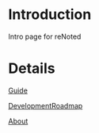 # Introduction #

Intro page for reNoted


# Details #

[Guide](User.md)

[DevelopmentRoadmap](DevelopmentRoadmap.md)

[About](About.md)